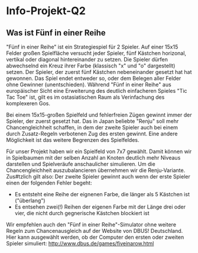 # Info-Projekt-Q2

## Was ist Fünf in einer Reihe

"Fünf in einer Reihe" ist ein Strategiespiel für 2 Spieler. Auf einer 15x15 Felder großen Spielfläche versucht jeder Spieler, fünf Kästchen horizonal, vertikal oder diagonal hintereinander zu setzen. Die Spieler dürfen abwechselnd ein Kreuz ihrer Farbe (klassisch "x" und "o" dargestellt) setzen. Der Spieler, der zuerst fünf Kästchen nebeneinander gesetzt hat hat gewonnen. Das Spiel endet entweder so, oder dem Belegen aller Felder ohne Gewinner (unentschieden). Während "Fünf in einer Reihe" aus europäischer Sicht eine Erweiterung des deutlich einfacheren Spieles "Tic Tac Toe" ist, gilt es im ostasiatischen Raum als Verinfachung des komplexeren Gos.

Bei einem 15x15-großen Spielfeld und fehlerfreien Zügen gewinnt immer der Spieler, der zuerst gesetzt hat. Das in Japan beliebte "Renju" soll mehr Chancengleichheit schaffen, in dem der zweite Spieler auch bei einem durch Zusatz-Regeln verbotenen Zug des ersten gewinnt. Eine andere Möglichkeit ist das weitere Begrenzen des Spielfeldes. 

Für unser Projekt haben wir ein Spielfeld von 7x7 gewählt. Damit können wir in Spielbaumen mit der selben Anzahl an Knoten deutlich mehr Niveaus darstellen und Spielveräufe anschaulicher simulieren. Um die Chancengleichheit auszubalancieren übernehmen wir die Renju-Variante. Zus#tzlich gilt also: Der zweite Spieler gewinnt auch wenn der erste Spieler einen der folgenden Fehler begeht:
- Es entsteht eine Reihe der eignenen Farbe, die länger als 5 Kästchen ist ("überlang")
- Es entsehen zwei(!) Reihen der eigenen Farbe mit der Länge drei oder vier, die nicht durch gegnerische Kästchen blockiert ist

Wir empfehlen auch den "Fünf in einer Reihe"-Simulator ohne weitere Regeln zum Chancenausgleich auf der Website von DBUS! Deutschland. Hier kann ausgewählt werden, ob der Computer den ersten oder zweiten Spieler simuliert: http://www.dbus.de/games/fiveinarow.html
